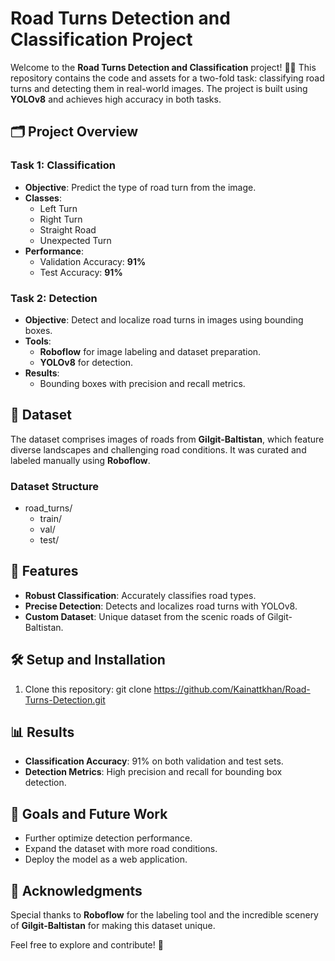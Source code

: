 # Road Turns Detection and Classification Project

Welcome to the **Road Turns Detection and Classification** project! 🚗💨 This repository contains the code and assets for a two-fold task: classifying road turns and detecting them in real-world images. The project is built using **YOLOv8** and achieves high accuracy in both tasks.

## 🗂️ Project Overview

### Task 1: **Classification**
- **Objective**: Predict the type of road turn from the image.
- **Classes**: 
  - Left Turn
  - Right Turn
  - Straight Road
  - Unexpected Turn
- **Performance**:
  - Validation Accuracy: **91%**
  - Test Accuracy: **91%**

### Task 2: **Detection**
- **Objective**: Detect and localize road turns in images using bounding boxes.
- **Tools**: 
  - **Roboflow** for image labeling and dataset preparation.
  - **YOLOv8** for detection.
- **Results**:
  - Bounding boxes with precision and recall metrics.

## 📸 Dataset
The dataset comprises images of roads from **Gilgit-Baltistan**, which feature diverse landscapes and challenging road conditions. It was curated and labeled manually using **Roboflow**.

### Dataset Structure
- road_turns/
  - train/
  - val/
  - test/

## 🚀 Features
- **Robust Classification**: Accurately classifies road types.
- **Precise Detection**: Detects and localizes road turns with YOLOv8.
- **Custom Dataset**: Unique dataset from the scenic roads of Gilgit-Baltistan.

## 🛠️ Setup and Installation
1. Clone this repository:
   git clone https://github.com/Kainattkhan/Road-Turns-Detection.git
  
## 📊 Results
- **Classification Accuracy**: 91% on both validation and test sets.
- **Detection Metrics**: High precision and recall for bounding box detection.

## 🎯 Goals and Future Work
- Further optimize detection performance.
- Expand the dataset with more road conditions.
- Deploy the model as a web application.

## 🤝 Acknowledgments
Special thanks to **Roboflow** for the labeling tool and the incredible scenery of **Gilgit-Baltistan** for making this dataset unique.


Feel free to explore and contribute! 🌟
